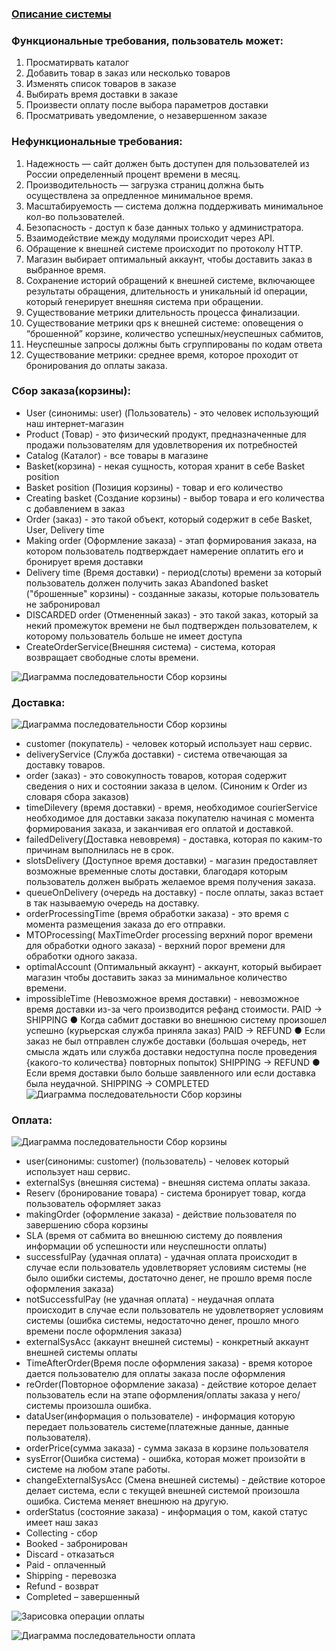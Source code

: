 ### [Описание системы](./descriptionSystem.md)

### Функциональные требования, пользователь может:
1.	Просматирвать каталог
2.	Добавить товар в заказ или несколько товаров
3.	Изменять список товаров в заказе
4.	Выбирать время доставки в заказе
5.	Произвести оплату после выбора параметров доставки
6.	Просматривать уведомление, о незавершенном заказе

### Нефункциональные требования:
1.	Надежность — сайт должен быть доступен для пользователей из России определенный процент времени в месяц.
2.	Производительность — загрузка страниц должна быть осуществлена за опредленное минимальное время.
3.	Масштабируемость — система должна поддерживать минимальное кол-во пользователей.
4.	Безопасность - доступ к базе данных только у администратора.
5.	Взаимодействие между модулями происходит через API.
6.	Обращение к внешней системе происходит по протоколу HTTP.
7.	Магазин выбирает оптимальный аккаунт, чтобы доставить заказ в выбранное время.
8.	Сохранение историй обращений к внешней системе, включающее результаты обращения, длительность и уникальный id операции, который генерирует внешняя система при обращении.
9.	 Существование метрики длительность процесса финализации.
10.	 Существование метрики qps к внешней системе: оповещения о “брошенной” корзине, количество успешных/неуспешных сабмитов, 
11.  Неуспешные запросы должны быть сгруппированы по кодам ответа
12.	 Существование метрики: среднее время, которое проходит от бронирования до оплаты заказа.

### Сбор заказа(корзины):

- User (синонимы: user) (Пользователь) - это человек использующий наш интернет-магазин
- Product (Товар) - это физический продукт, предназначенные для продажи пользователям для удовлетворения их потребностей
- Catalog (Каталог) - все товары в магазине
- Basket(корзина) - некая сущность, которая хранит в себе Basket position
- Basket position (Позиция корзины) - товар и его количество
- Creating basket (Создание корзины) - выбор товара и его количества с добавлением в заказ
- Order (заказ) - это такой объект, который содержит в себе Basket, User, Delivery time
- Making order (Оформление заказа) - этап формирования заказа, на котором пользователь подтверждает намерение оплатить его и бронирует время доставки 
- Delivery time (Время доставки) - период(слоты) времени за который пользователь должен получить заказ
Abandoned basket ("брошенные" корзины) - созданные заказы, которые пользователь не забронировал
- DISCARDED order (Отмененный заказ) - это такой заказ, который за некий промежуток времени не был подтвержден пользователем, к которому пользователь больше не имеет доступа
- CreateOrderService(Внешняя система) - система, которая возвращает свободные слоты времени. 

![Диаграмма последовательности Сбор корзины](./image/Рисунок1.png)

### Доставка:

![Диаграмма последовательности Сбор корзины](./image/Рисунок2.png)

- customer (покупатель) - человек который использует наш сервис.
- deliveryService (Служба доставки) - система отвечающая за доставку товаров.
- order (заказ) - это совокупность товаров, которая содержит сведения о них и состоянии заказа в целом. (Синоним к Order из словаря сбора заказов)
- timeDilevery (время доставки) - время, необходимое courierService необходимое для доставки заказа покупателю начиная с момента формирования заказа, и заканчивая его оплатой и доставкой.
- failedDelivery(Доставка невовремя) - доставка, которая по каким-то причинам выполнилась не в срок.
- slotsDelivery (Доступное время доставки) - магазин предоставляет возможные временные слоты доставки, благодаря которым пользователь должен выбрать желаемое время получения заказа.
- queueOnDelivery (очередь на доставку) - после оплаты, заказ встает в так называемую очередь на доставку.
- orderProcessingTime (время обработки заказа) - это время с момента размещения заказа до его отправки.
- MTOProcessing( MaxTimeOrder processing верхний порог времени для обработки одного заказа) - верхний порог времени для обработки одного заказа.
- optimalAccount (Оптимальный аккаунт) - аккаунт, который выбирает магазин чтобы доставить заказ за минимальное количество времени.
- impossibleTime (Невозможное время доставки) - невозможное время доставки из-за чего производится рефанд стоимости.
PAID → SHIPPING
●	Когда сабмит доставки во внешнюю систему произошел успешно (курьерская служба приняла заказ)
PAID → REFUND
●	Если заказ не был отправлен службе доставки (большая очередь, нет смысла ждать или служба доставки недоступна после проведения {какого-то количества} повторных попыток)
SHIPPING → REFUND
●	Если время доставки было больше заявленного или если доставка была неудачной.
SHIPPING → COMPLETED
![Диаграмма последовательности Сбор корзины](./image/Рисунок3.png)

### Оплата:

![Диаграмма последовательности Сбор корзины](./image/Рисунок4.png)

- user(синонимы: customer) (пользователь) - человек который использует наш сервис.
- externalSys (внешняя система) - внешняя система оплаты заказа.
- Reserv (бронирование товара) - система бронирует товар, когда пользователь оформляет заказ
- makingOrder (оформление заказа) - действие пользователя по завершению сбора корзины
- SLA (время от сабмита во внешнюю систему до появления информации об успешности или неуспешности оплаты)
- successfulPay (удачная оплата) - удачная оплата происходит в случае если пользователь удовлетворяет условиям системы (не было ошибки системы, достаточно денег, не прошло время после оформления заказа)
- notSuccessfulPay (не удачная оплата) - неудачная оплата происходит в случае если пользователь не удовлетворяет условиям системы (ошибка системы, недостаточно денег, прошло много времени после оформления заказа)
- externalSysAcc (аккаунт внешней системы) - конкретный аккаунт внешней системы оплаты
- TimeAfterOrder(Время после оформления заказа) - время которое дается пользователю для оплаты заказа после оформления
- reOrder(Повторное оформление заказа) - действие которое делает пользователь если на этапе оформления/оплаты заказа у него/системы произошла ошибка.
- dataUser(информация о пользователе) - информация которую передает пользователь системе(платежные данные, данные пользователя).
- orderPrice(сумма заказа) - сумма заказа в корзине пользователя
- sysError(Ошибка система) - ошибка, которая может произойти в системе на любом этапе работы.
- changeExternalSysAcc (Смена внешней системы) - действие которое делает система, если с текущей внешней системой произошла ошибка. Система меняет внешнюю на другую.
- orderStatus (состояние заказа) - информация о том, какой статус имеет наш заказ
- Collecting - сбор
- Booked - забронирован
- Discard - отказаться
- Paid - оплаченный
- Shipping - перевозка
- Refund - возврат
- Completed – завершенный

![Зарисовка операции оплаты](./image/Рисунок5.png)

![Диаграмма последовательности оплата](./image/payment.PNG)
